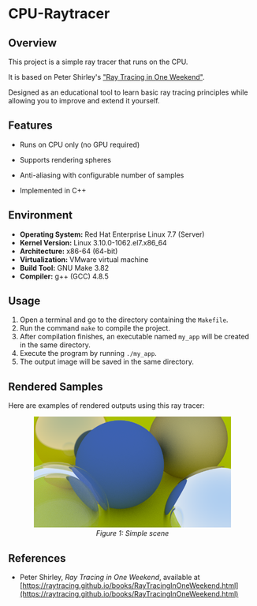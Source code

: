 # CPU-Raytracer

## Overview

This project is a simple ray tracer that runs on the CPU.  

It is based on Peter Shirley's  ["Ray Tracing in One Weekend"](https://raytracing.github.io/books/RayTracingInOneWeekend.html).



Designed as an educational tool to learn basic ray tracing principles while allowing you to improve and extend it yourself.



## Features

- Runs on CPU only (no GPU required)  

- Supports rendering spheres  

- Anti-aliasing with configurable number of samples  

- Implemented in C++  



## Environment 

- **Operating System:** Red Hat Enterprise Linux 7.7 (Server)  
- **Kernel Version:** Linux 3.10.0-1062.el7.x86_64  
- **Architecture:** x86-64 (64-bit)  
- **Virtualization:** VMware virtual machine  
- **Build Tool:** GNU Make 3.82  
- **Compiler:** g++ (GCC) 4.8.5

## Usage

1. Open a terminal and go to the directory containing the `Makefile`.  
2. Run the command `make` to compile the project.  
3. After compilation finishes, an executable named `my_app` will be created in the same directory.  
4. Execute the program by running `./my_app`.  
5. The output image will be saved in the same directory.

## Rendered Samples

Here are examples of rendered outputs using this ray tracer:

<p align="center">
  <img src="./out.png" alt="Sample Render 1" width="400"/>
  <br/>
  <em>Figure 1: Simple scene</em>
</p>

## References

- Peter Shirley, *Ray Tracing in One Weekend*, available at [https://raytracing.github.io/books/RayTracingInOneWeekend.html](https://raytracing.github.io/books/RayTracingInOneWeekend.html)

